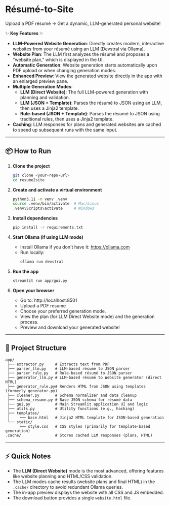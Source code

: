# Résumé-to-Site

Upload a PDF résumé → Get a dynamic, LLM-generated personal website!

✨ **Key Features** ✨
- **LLM-Powered Website Generation**: Directly creates modern, interactive websites from your résumé using an LLM (Devstral via Ollama).
- **Website Plan**: The LLM first analyzes the résumé and proposes a "website plan," which is displayed in the UI.
- **Automatic Generation**: Website generation starts automatically upon PDF upload or when changing generation modes.
- **Enhanced Preview**: View the generated website directly in the app with an enlarged preview pane.
- **Multiple Generation Modes**:
    - **LLM (Direct Website)**: The full LLM-powered generation with planning and validation.
    - **LLM (JSON + Template)**: Parses the résumé to JSON using an LLM, then uses a Jinja2 template.
    - **Rule-based (JSON + Template)**: Parses the résumé to JSON using traditional rules, then uses a Jinja2 template.
- **Caching**: LLM responses for plans and generated websites are cached to speed up subsequent runs with the same input.

---

## 📦 How to Run

1. **Clone the project**
   ```bash
   git clone <your-repo-url>
   cd resume2site
   ```

2. **Create and activate a virtual environment**
   ```bash
   python3.11 -m venv .venv  
   source .venv/bin/activate  # Mac/Linux
   .venv\Scripts\activate     # Windows
   ```

3. **Install dependencies**
   ```bash
   pip install -r requirements.txt
   ```

4. **Start Ollama (if using LLM mode)**
   - Install Ollama if you don't have it: https://ollama.com
   - Run locally:
     ```bash
     ollama run devstral
     ```

5. **Run the app**
   ```bash
   streamlit run app/gui.py
   ```

6. **Open your browser**
   - Go to: http://localhost:8501
   - Upload a PDF resume
   - Choose your preferred generation mode.
   - View the plan (for LLM Direct Website mode) and the generation process.
   - Preview and download your generated website!

---

## 📄 Project Structure

```
app/
 ├── extractor.py     # Extracts text from PDF
 ├── parser_llm.py    # LLM-based résumé to JSON parser
 ├── parser_rule.py   # Rule-based résumé to JSON parser
 ├── generator_llm.py # LLM-based résumé to Website generator (direct HTML)
 ├── generator_rule.py# Renders HTML from JSON using templates (formerly generator.py)
 ├── cleaner.py       # Schema normalizer and data cleanup
 ├── schema_resume.py # Base JSON schema for résumé data
 ├── gui.py           # Main Streamlit application UI and logic
 ├── utils.py         # Utility functions (e.g., hashing)
 ├── templates/
 │    └── base.html   # Jinja2 HTML template for JSON-based generation
 └── static/
      └── style.css   # CSS styles (primarily for template-based generation)
.cache/               # Stores cached LLM responses (plans, HTML)
```

---

## ⚡ Quick Notes

- The **LLM (Direct Website)** mode is the most advanced, offering features like website planning and HTML/CSS validation.
- The LLM modes cache results (website plans and final HTML) in the `.cache/` directory to avoid redundant Ollama queries.
- The in-app preview displays the website with all CSS and JS embedded.
- The download button provides a single `website.html` file.